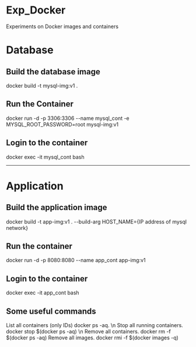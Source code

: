 # Exp_Docker
Experiments on Docker images and containers

# Database

## Build the database image

docker build -t mysql-img:v1 .

## Run the Container

docker run -d -p 3306:3306 --name mysql_cont -e MYSQL_ROOT_PASSWORD=root mysql-img:v1

## Login to the container

docker exec -it mysql_cont bash

--------------------------------------------------------------------------------------

# Application

## Build the application image

docker build -t app-img:v1 . --build-arg HOST_NAME={IP address of mysql network}

## Run the container

docker run -d -p 8080:8080 --name app_cont app-img:v1

## Login to the container

docker exec -it app_cont bash


## Some useful commands

List all containers (only IDs) docker ps -aq. \n Stop all running containers. docker stop $(docker ps -aq) \n 
Remove all containers. docker rm -f $(docker ps -aq)
Remove all images. docker rmi -f $(docker images -q)

